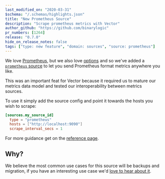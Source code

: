 ```yaml
---
last_modified_on: "2020-03-31"
$schema: "/.schemas/highlights.json"
title: "New Prometheus Source"
description: "Scrape prometheus metrics with Vector"
author_github: "https://github.com/binarylogic"
pr_numbers: [1264]
release: "0.7.0"
hide_on_release_notes: false
tags: ["type: new feature", "domain: sources", "source: prometheus"]
---
```


We love [Prometheus][urls.prometheus], but we also love [options](https://www.mms.com/en-us/shop/single-color)
and so we've added a [`prometheus` source][docs.sources.prometheus] to let you
send Prometheus format metrics anywhere you like.

<!--truncate-->

This was an important feat for Vector because it required us to mature our
metrics data model and tested our interoperability between metrics sources.

To use it simply add the source config and point it towards the hosts you wish
to scrape:

```toml
[sources.my_source_id]
  type = "prometheus"
  hosts = ["http://localhost:9090"]
  scrape_interval_secs = 1
```

For more guidance get on the [reference page][docs.sources.prometheus].

## Why?

We believe the most common use cases for this source will be backups and
migration, if you have an interesting use case we'd [love to hear about it][urls.vector_chat].

[docs.sources.prometheus]: /docs/reference/sources/prometheus/
[urls.prometheus]: https://prometheus.io/
[urls.vector_chat]: https://chat.vector.dev
